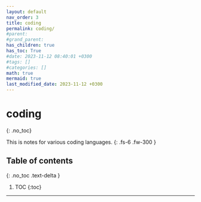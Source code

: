 ```yaml
---
layout: default
nav_order: 3
title: coding
permalink: coding/
#parent: 
#grand_parent: 
has_children: true
has_toc: True
#date: 2023-11-12 08:40:01 +0300
#tags: []
#categories: []
math: true
mermaid: true
last_modified_date: 2023-11-12 +0300
---
```


# coding
{: .no_toc}

This is notes for various coding languages.
{: .fs-6 .fw-300 }

## Table of contents
{: .no_toc .text-delta }

1. TOC
{:toc}

---

